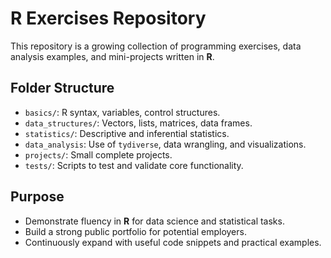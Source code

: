 # R Exercises Repository

This repository is a growing collection of programming exercises, data analysis examples, and mini-projects written in **R**.

## Folder Structure

- `basics/`: R syntax, variables, control structures.
- `data_structures/`: Vectors, lists, matrices, data frames.
- `statistics/`: Descriptive and inferential statistics.
- `data_analysis`: Use of `tydiverse`, data wrangling, and visualizations.
- `projects/`: Small complete projects.
- `tests/`: Scripts to test and validate core functionality.

## Purpose 

- Demonstrate fluency in **R** for data science and statistical tasks.
- Build a strong public portfolio for potential employers.
- Continuously expand with useful code snippets and practical examples.

